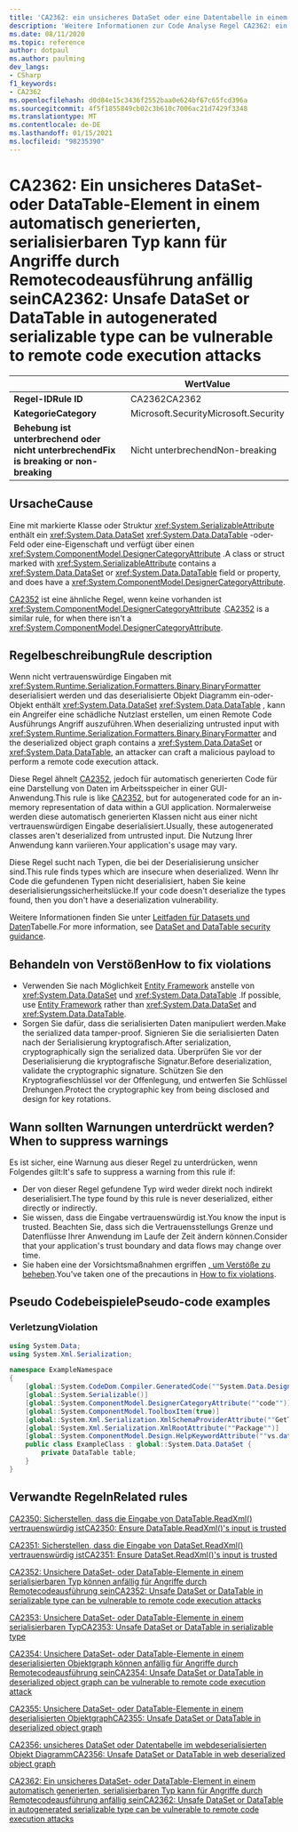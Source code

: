 ```yaml
---
title: 'CA2362: ein unsicheres DataSet oder eine Datentabelle in einem automatisch generierten serialisierbaren Typ kann anfällig für Remote Code Ausführungs Angriffe sein (Code Analyse).'
description: 'Weitere Informationen zur Code Analyse Regel CA2362: ein unsicheres DataSet oder eine Datentabelle in einem automatisch generierten serialisierbaren Typ kann anfällig für Remote Code Ausführungs Angriffe sein.'
ms.date: 08/11/2020
ms.topic: reference
author: dotpaul
ms.author: paulming
dev_langs:
- CSharp
f1_keywords:
- CA2362
ms.openlocfilehash: d0d84e15c3436f2552baa0e624bf67c65fcd396a
ms.sourcegitcommit: 4f5f1855849cb02c3b610c7006ac21d7429f3348
ms.translationtype: MT
ms.contentlocale: de-DE
ms.lasthandoff: 01/15/2021
ms.locfileid: "98235390"
---
```

# <a name="ca2362-unsafe-dataset-or-datatable-in-autogenerated-serializable-type-can-be-vulnerable-to-remote-code-execution-attacks"></a><span data-ttu-id="233bf-103">CA2362: Ein unsicheres DataSet- oder DataTable-Element in einem automatisch generierten, serialisierbaren Typ kann für Angriffe durch Remotecodeausführung anfällig sein</span><span class="sxs-lookup"><span data-stu-id="233bf-103">CA2362: Unsafe DataSet or DataTable in autogenerated serializable type can be vulnerable to remote code execution attacks</span></span>

| | <span data-ttu-id="233bf-104">Wert</span><span class="sxs-lookup"><span data-stu-id="233bf-104">Value</span></span> |
|-|-|
| <span data-ttu-id="233bf-105">**Regel-ID**</span><span class="sxs-lookup"><span data-stu-id="233bf-105">**Rule ID**</span></span> |<span data-ttu-id="233bf-106">CA2362</span><span class="sxs-lookup"><span data-stu-id="233bf-106">CA2362</span></span>|
| <span data-ttu-id="233bf-107">**Kategorie**</span><span class="sxs-lookup"><span data-stu-id="233bf-107">**Category**</span></span> |<span data-ttu-id="233bf-108">Microsoft.Security</span><span class="sxs-lookup"><span data-stu-id="233bf-108">Microsoft.Security</span></span>|
| <span data-ttu-id="233bf-109">**Behebung ist unterbrechend oder nicht unterbrechend**</span><span class="sxs-lookup"><span data-stu-id="233bf-109">**Fix is breaking or non-breaking**</span></span> |<span data-ttu-id="233bf-110">Nicht unterbrechend</span><span class="sxs-lookup"><span data-stu-id="233bf-110">Non-breaking</span></span>|

## <a name="cause"></a><span data-ttu-id="233bf-111">Ursache</span><span class="sxs-lookup"><span data-stu-id="233bf-111">Cause</span></span>

<span data-ttu-id="233bf-112">Eine mit markierte Klasse oder Struktur <xref:System.SerializableAttribute> enthält ein <xref:System.Data.DataSet> <xref:System.Data.DataTable> -oder-Feld oder eine-Eigenschaft und verfügt über einen <xref:System.ComponentModel.DesignerCategoryAttribute> .</span><span class="sxs-lookup"><span data-stu-id="233bf-112">A class or struct marked with <xref:System.SerializableAttribute> contains a <xref:System.Data.DataSet> or <xref:System.Data.DataTable> field or property, and does have a <xref:System.ComponentModel.DesignerCategoryAttribute>.</span></span>

<span data-ttu-id="233bf-113">[CA2352](ca2352.md) ist eine ähnliche Regel, wenn keine vorhanden ist <xref:System.ComponentModel.DesignerCategoryAttribute> .</span><span class="sxs-lookup"><span data-stu-id="233bf-113">[CA2352](ca2352.md) is a similar rule, for when there isn't a <xref:System.ComponentModel.DesignerCategoryAttribute>.</span></span>

## <a name="rule-description"></a><span data-ttu-id="233bf-114">Regelbeschreibung</span><span class="sxs-lookup"><span data-stu-id="233bf-114">Rule description</span></span>

<span data-ttu-id="233bf-115">Wenn nicht vertrauenswürdige Eingaben mit <xref:System.Runtime.Serialization.Formatters.Binary.BinaryFormatter> deserialisiert werden und das deserialisierte Objekt Diagramm ein-oder-Objekt enthält <xref:System.Data.DataSet> <xref:System.Data.DataTable> , kann ein Angreifer eine schädliche Nutzlast erstellen, um einen Remote Code Ausführungs Angriff auszuführen.</span><span class="sxs-lookup"><span data-stu-id="233bf-115">When deserializing untrusted input with <xref:System.Runtime.Serialization.Formatters.Binary.BinaryFormatter> and the deserialized object graph contains a <xref:System.Data.DataSet> or <xref:System.Data.DataTable>, an attacker can craft a malicious payload to perform a remote code execution attack.</span></span>

<span data-ttu-id="233bf-116">Diese Regel ähnelt [CA2352](ca2352.md), jedoch für automatisch generierten Code für eine Darstellung von Daten im Arbeitsspeicher in einer GUI-Anwendung.</span><span class="sxs-lookup"><span data-stu-id="233bf-116">This rule is like [CA2352](ca2352.md), but for autogenerated code for an in-memory representation of data within a GUI application.</span></span> <span data-ttu-id="233bf-117">Normalerweise werden diese automatisch generierten Klassen nicht aus einer nicht vertrauenswürdigen Eingabe deserialisiert.</span><span class="sxs-lookup"><span data-stu-id="233bf-117">Usually, these autogenerated classes aren't deserialized from untrusted input.</span></span> <span data-ttu-id="233bf-118">Die Nutzung Ihrer Anwendung kann variieren.</span><span class="sxs-lookup"><span data-stu-id="233bf-118">Your application's usage may vary.</span></span>

<span data-ttu-id="233bf-119">Diese Regel sucht nach Typen, die bei der Deserialisierung unsicher sind.</span><span class="sxs-lookup"><span data-stu-id="233bf-119">This rule finds types which are insecure when deserialized.</span></span> <span data-ttu-id="233bf-120">Wenn Ihr Code die gefundenen Typen nicht deserialisiert, haben Sie keine deserialisierungssicherheitslücke.</span><span class="sxs-lookup"><span data-stu-id="233bf-120">If your code doesn't deserialize the types found, then you don't have a deserialization vulnerability.</span></span>

<span data-ttu-id="233bf-121">Weitere Informationen finden Sie unter [Leitfaden für Datasets und Daten](../../../framework/data/adonet/dataset-datatable-dataview/security-guidance.md)Tabelle.</span><span class="sxs-lookup"><span data-stu-id="233bf-121">For more information, see [DataSet and DataTable security guidance](../../../framework/data/adonet/dataset-datatable-dataview/security-guidance.md).</span></span>

## <a name="how-to-fix-violations"></a><span data-ttu-id="233bf-122">Behandeln von Verstößen</span><span class="sxs-lookup"><span data-stu-id="233bf-122">How to fix violations</span></span>

- <span data-ttu-id="233bf-123">Verwenden Sie nach Möglichkeit [Entity Framework](/ef/) anstelle von <xref:System.Data.DataSet> und <xref:System.Data.DataTable> .</span><span class="sxs-lookup"><span data-stu-id="233bf-123">If possible, use [Entity Framework](/ef/) rather than <xref:System.Data.DataSet> and <xref:System.Data.DataTable>.</span></span>
- <span data-ttu-id="233bf-124">Sorgen Sie dafür, dass die serialisierten Daten manipuliert werden.</span><span class="sxs-lookup"><span data-stu-id="233bf-124">Make the serialized data tamper-proof.</span></span> <span data-ttu-id="233bf-125">Signieren Sie die serialisierten Daten nach der Serialisierung kryptografisch.</span><span class="sxs-lookup"><span data-stu-id="233bf-125">After serialization, cryptographically sign the serialized data.</span></span> <span data-ttu-id="233bf-126">Überprüfen Sie vor der Deserialisierung die kryptografische Signatur.</span><span class="sxs-lookup"><span data-stu-id="233bf-126">Before deserialization, validate the cryptographic signature.</span></span> <span data-ttu-id="233bf-127">Schützen Sie den Kryptografieschlüssel vor der Offenlegung, und entwerfen Sie Schlüssel Drehungen.</span><span class="sxs-lookup"><span data-stu-id="233bf-127">Protect the cryptographic key from being disclosed and design for key rotations.</span></span>

## <a name="when-to-suppress-warnings"></a><span data-ttu-id="233bf-128">Wann sollten Warnungen unterdrückt werden?</span><span class="sxs-lookup"><span data-stu-id="233bf-128">When to suppress warnings</span></span>

<span data-ttu-id="233bf-129">Es ist sicher, eine Warnung aus dieser Regel zu unterdrücken, wenn Folgendes gilt:</span><span class="sxs-lookup"><span data-stu-id="233bf-129">It's safe to suppress a warning from this rule if:</span></span>

- <span data-ttu-id="233bf-130">Der von dieser Regel gefundene Typ wird weder direkt noch indirekt deserialisiert.</span><span class="sxs-lookup"><span data-stu-id="233bf-130">The type found by this rule is never deserialized, either directly or indirectly.</span></span>
- <span data-ttu-id="233bf-131">Sie wissen, dass die Eingabe vertrauenswürdig ist.</span><span class="sxs-lookup"><span data-stu-id="233bf-131">You know the input is trusted.</span></span> <span data-ttu-id="233bf-132">Beachten Sie, dass sich die Vertrauensstellungs Grenze und Datenflüsse Ihrer Anwendung im Laufe der Zeit ändern können.</span><span class="sxs-lookup"><span data-stu-id="233bf-132">Consider that your application's trust boundary and data flows may change over time.</span></span>
- <span data-ttu-id="233bf-133">Sie haben eine der Vorsichtsmaßnahmen ergriffen [, um Verstöße zu beheben](#how-to-fix-violations).</span><span class="sxs-lookup"><span data-stu-id="233bf-133">You've taken one of the precautions in [How to fix violations](#how-to-fix-violations).</span></span>

## <a name="pseudo-code-examples"></a><span data-ttu-id="233bf-134">Pseudo Codebeispiele</span><span class="sxs-lookup"><span data-stu-id="233bf-134">Pseudo-code examples</span></span>

### <a name="violation"></a><span data-ttu-id="233bf-135">Verletzung</span><span class="sxs-lookup"><span data-stu-id="233bf-135">Violation</span></span>

```csharp
using System.Data;
using System.Xml.Serialization;

namespace ExampleNamespace
{
    [global::System.CodeDom.Compiler.GeneratedCode(""System.Data.Design.TypedDataSetGenerator"", ""2.0.0.0"")]
    [global::System.Serializable()]
    [global::System.ComponentModel.DesignerCategoryAttribute(""code"")]
    [global::System.ComponentModel.ToolboxItem(true)]
    [global::System.Xml.Serialization.XmlSchemaProviderAttribute(""GetTypedDataSetSchema"")]
    [global::System.Xml.Serialization.XmlRootAttribute(""Package"")]
    [global::System.ComponentModel.Design.HelpKeywordAttribute(""vs.data.DataSet"")]
    public class ExampleClass : global::System.Data.DataSet {
        private DataTable table;
    }
}
```

## <a name="related-rules"></a><span data-ttu-id="233bf-136">Verwandte Regeln</span><span class="sxs-lookup"><span data-stu-id="233bf-136">Related rules</span></span>

[<span data-ttu-id="233bf-137">CA2350: Sicherstellen, dass die Eingabe von DataTable.ReadXml() vertrauenswürdig ist</span><span class="sxs-lookup"><span data-stu-id="233bf-137">CA2350: Ensure DataTable.ReadXml()'s input is trusted</span></span>](ca2350.md)

[<span data-ttu-id="233bf-138">CA2351: Sicherstellen, dass die Eingabe von DataSet.ReadXml() vertrauenswürdig ist</span><span class="sxs-lookup"><span data-stu-id="233bf-138">CA2351: Ensure DataSet.ReadXml()'s input is trusted</span></span>](ca2351.md)

[<span data-ttu-id="233bf-139">CA2352: Unsichere DataSet- oder DataTable-Elemente in einem serialisierbaren Typ können anfällig für Angriffe durch Remotecodeausführung sein</span><span class="sxs-lookup"><span data-stu-id="233bf-139">CA2352: Unsafe DataSet or DataTable in serializable type can be vulnerable to remote code execution attacks</span></span>](ca2352.md)

[<span data-ttu-id="233bf-140">CA2353: Unsichere DataSet- oder DataTable-Elemente in einem serialisierbaren Typ</span><span class="sxs-lookup"><span data-stu-id="233bf-140">CA2353: Unsafe DataSet or DataTable in serializable type</span></span>](ca2353.md)

[<span data-ttu-id="233bf-141">CA2354: Unsichere DataSet- oder DataTable-Elemente in einem deserialisierten Objektgraph können anfällig für Angriffe durch Remotecodeausführung sein</span><span class="sxs-lookup"><span data-stu-id="233bf-141">CA2354: Unsafe DataSet or DataTable in deserialized object graph can be vulnerable to remote code execution attack</span></span>](ca2354.md)

[<span data-ttu-id="233bf-142">CA2355: Unsichere DataSet- oder DataTable-Elemente in einem deserialisierten Objektgraph</span><span class="sxs-lookup"><span data-stu-id="233bf-142">CA2355: Unsafe DataSet or DataTable in deserialized object graph</span></span>](ca2355.md)

[<span data-ttu-id="233bf-143">CA2356: unsicheres DataSet oder Datentabelle im webdeserialisierten Objekt Diagramm</span><span class="sxs-lookup"><span data-stu-id="233bf-143">CA2356: Unsafe DataSet or DataTable in web deserialized object graph</span></span>](ca2356.md)

[<span data-ttu-id="233bf-144">CA2362: Ein unsicheres DataSet- oder DataTable-Element in einem automatisch generierten, serialisierbaren Typ kann für Angriffe durch Remotecodeausführung anfällig sein</span><span class="sxs-lookup"><span data-stu-id="233bf-144">CA2362: Unsafe DataSet or DataTable in autogenerated serializable type can be vulnerable to remote code execution attacks</span></span>](ca2362.md)
